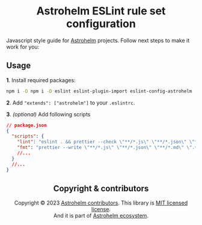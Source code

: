 <h1 align="center"> Astrohelm ESLint rule set configuration </h1>

Javascript style guide for [Astrohelm](https://github.com/astrohelm) projects. Follow next steps to
make it work for you:

## Usage

**1**. Install required packages: <br/>

```bash
npm i -D npm i -D eslint eslint-plugin-import eslint-config-astrohelm
```

**2**. Add `"extends": ["astrohelm"]` to your `.eslintrc`.

**3**. _(optional)_ Add following scripts

```json
// package.json
{
  "scripts": {
    "lint": "eslint . && prettier --check \"**/*.js\" \"**/*.json\" \"**/*.md\" \".*rc\" \"**/*.yml\"",
    "fmt": "prettier --write \"**/*.js\" \"**/*.json\" \"**/*.md\" \".*rc\" \"**/*.yml\""
    //...
  }
  //...
}
```

<h2 align="center">Copyright & contributors</h2>

<p align="center">
Copyright © 2023 <a href="https://github.com/astrohelm/eslint-config-astrohelm/graphs/contributors">Astrohelm contributors</a>.
This library is <a href="./LICENSE">MIT licensed license</a>.<br/>
And it is part of <a href="https://github.com/astrohelm">Astrohelm ecosystem</a>.
</p>

